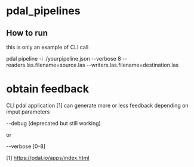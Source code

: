 # pdal_pipelines

## How to run

this is only an example of CLI call

pdal pipeline -i ./yourpipeline.json --verbose 8 --readers.las.filename=source.las --writers.las.filename=destination.las

# obtain feedback

CLI pdal application [1] can generate more or less feedback depending on imput parameters

--debug (deprecated but still working)

or

--verbose [0-8]


[1] https://pdal.io/apps/index.html
